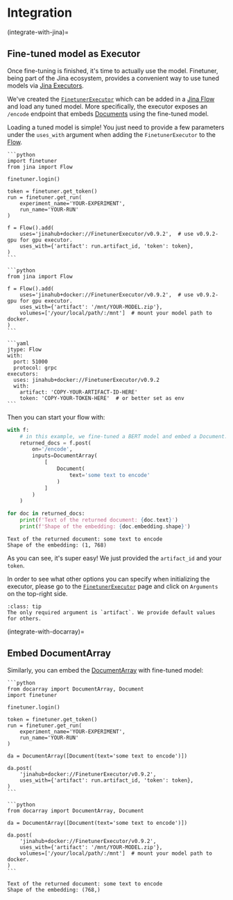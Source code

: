 # Integration

(integrate-with-jina)=
## Fine-tuned model as Executor

Once fine-tuning is finished, it's time to actually use the model. 
Finetuner, being part of the Jina ecosystem, provides a convenient way to use tuned models via [Jina Executors](https://docs.jina.ai/fundamentals/executor/).

We've created the [`FinetunerExecutor`](https://hub.jina.ai/executor/13dzxycc) which can be added in a [Jina Flow](https://docs.jina.ai/fundamentals/flow/) and load any tuned model. 
More specifically, the executor exposes an `/encode` endpoint that embeds [Documents](https://docarray.jina.ai/fundamentals/document/) using the fine-tuned model.

Loading a tuned model is simple! You just need to provide a few parameters under the `uses_with` argument when adding the `FinetunerExecutor` to the [Flow]((https://docs.jina.ai/fundamentals/flow/)).

````{tab} Artifact id and token
```python
import finetuner
from jina import Flow

finetuner.login()

token = finetuner.get_token()
run = finetuner.get_run(
    experiment_name='YOUR-EXPERIMENT',
    run_name='YOUR-RUN'
)
	
f = Flow().add(
    uses='jinahub+docker://FinetunerExecutor/v0.9.2',  # use v0.9.2-gpu for gpu executor.
    uses_with={'artifact': run.artifact_id, 'token': token},
)
```
````
````{tab} Locally saved artifact
```python
from jina import Flow
	
f = Flow().add(
    uses='jinahub+docker://FinetunerExecutor/v0.9.2',  # use v0.9.2-gpu for gpu executor.
    uses_with={'artifact': '/mnt/YOUR-MODEL.zip'},
    volumes=['/your/local/path/:/mnt']  # mount your model path to docker.
)
```
````
````{tab} YAML
```yaml
jtype: Flow
with:
  port: 51000
  protocol: grpc
executors:
  uses: jinahub+docker://FinetunerExecutor/v0.9.2
  with:
    artifact: 'COPY-YOUR-ARTIFACT-ID-HERE'
    token: 'COPY-YOUR-TOKEN-HERE'  # or better set as env
```
````

Then you can start your flow with:

```python
with f:
    # in this example, we fine-tuned a BERT model and embed a Document..
    returned_docs = f.post(
        on='/encode',
        inputs=DocumentArray(
            [
                Document(
                    text='some text to encode'
                )
            ]
        )
    )

for doc in returned_docs:
    print(f'Text of the returned document: {doc.text}')
    print(f'Shape of the embedding: {doc.embedding.shape}')
```

```console
Text of the returned document: some text to encode
Shape of the embedding: (1, 768)
```

As you can see, it's super easy! We just provided the `artifact_id` and your `token`.

In order to see what other options you can specify when initializing the executor, please go to the [`FinetunerExecutor`](https://hub.jina.ai/executor/13dzxycc) page and click on `Arguments` on the top-right side.

```{admonition} FinetunerExecutor parameters
:class: tip
The only required argument is `artifact`. We provide default values for others.
```

(integrate-with-docarray)=
## Embed DocumentArray

Similarly, you can embed the [DocumentArray](https://docarray.jina.ai/) with fine-tuned model:

````{tab} Artifact id and token
```python
from docarray import DocumentArray, Document
import finetuner

finetuner.login()

token = finetuner.get_token()
run = finetuner.get_run(
    experiment_name='YOUR-EXPERIMENT',
    run_name='YOUR-RUN'
)

da = DocumentArray([Document(text='some text to encode')])

da.post(
    'jinahub+docker://FinetunerExecutor/v0.9.2',
    uses_with={'artifact': run.artifact_id, 'token': token},
)
```
````
````{tab} Locally saved artifact
```python
from docarray import DocumentArray, Document

da = DocumentArray([Document(text='some text to encode')])

da.post(
    'jinahub+docker://FinetunerExecutor/v0.9.2',
    uses_with={'artifact': '/mnt/YOUR-MODEL.zip'},
    volumes=['/your/local/path/:/mnt']  # mount your model path to docker.
)
```
````

```console
Text of the returned document: some text to encode
Shape of the embedding: (768,)
```
